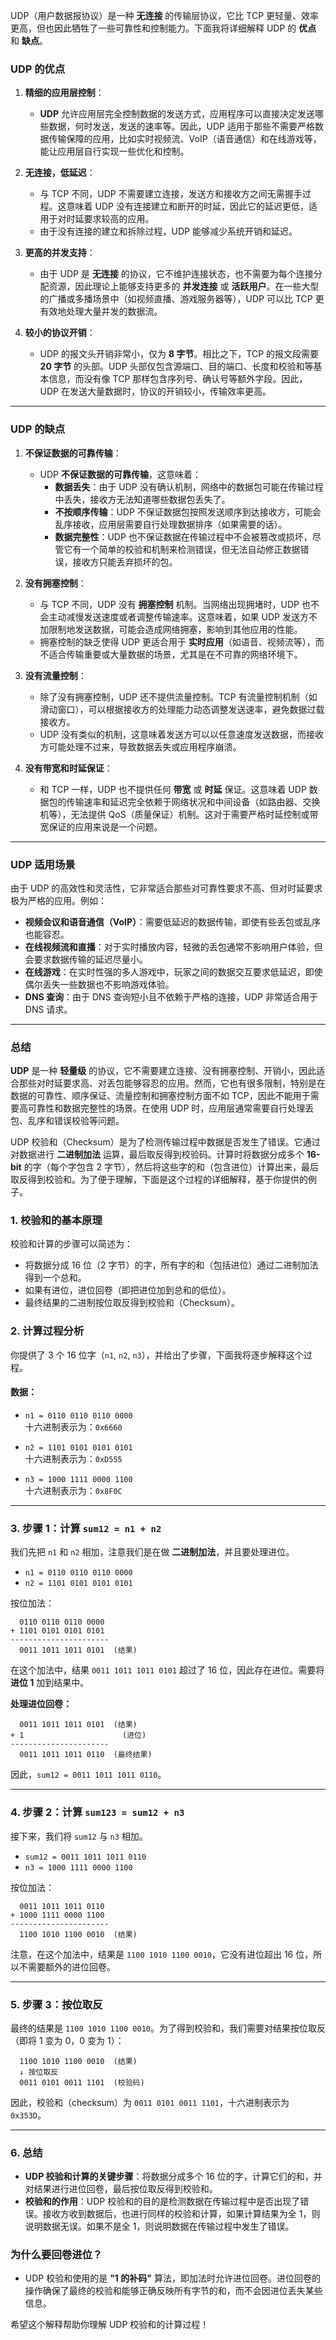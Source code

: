 UDP（用户数据报协议）是一种 **无连接** 的传输层协议，它比 TCP 更轻量、效率更高，但也因此牺牲了一些可靠性和控制能力。下面我将详细解释 UDP 的 **优点** 和 **缺点**。

### UDP 的优点

1. **精细的应用层控制**：
   - **UDP** 允许应用层完全控制数据的发送方式，应用程序可以直接决定发送哪些数据，何时发送，发送的速率等。因此，UDP 适用于那些不需要严格数据传输保障的应用，比如实时视频流、VoIP（语音通信）和在线游戏等，能让应用层自行实现一些优化和控制。

2. **无连接，低延迟**：
   - 与 TCP 不同，UDP 不需要建立连接，发送方和接收方之间无需握手过程。这意味着 UDP 没有连接建立和断开的时延，因此它的延迟更低，适用于对时延要求较高的应用。
   - 由于没有连接的建立和拆除过程，UDP 能够减少系统开销和延迟。

3. **更高的并发支持**：
   - 由于 UDP 是 **无连接** 的协议，它不维护连接状态，也不需要为每个连接分配资源，因此理论上能够支持更多的 **并发连接** 或 **活跃用户**。在一些大型的广播或多播场景中（如视频直播、游戏服务器等），UDP 可以比 TCP 更有效地处理大量并发的数据流。

4. **较小的协议开销**：
   - UDP 的报文头开销非常小，仅为 **8 字节**。相比之下，TCP 的报文段需要 **20 字节** 的头部。UDP 头部仅包含源端口、目的端口、长度和校验和等基本信息，而没有像 TCP 那样包含序列号、确认号等额外字段。因此，UDP 在发送大量数据时，协议的开销较小，传输效率更高。

---

### UDP 的缺点

1. **不保证数据的可靠传输**：
   - UDP **不保证数据的可靠传输**，这意味着：
     - **数据丢失**：由于 UDP 没有确认机制，网络中的数据包可能在传输过程中丢失，接收方无法知道哪些数据包丢失了。
     - **不按顺序传输**：UDP 不保证数据包按照发送顺序到达接收方，可能会乱序接收，应用层需要自行处理数据排序（如果需要的话）。
     - **数据完整性**：UDP 也不保证数据在传输过程中不会被篡改或损坏，尽管它有一个简单的校验和机制来检测错误，但无法自动修正数据错误，接收方只能丢弃损坏的包。

2. **没有拥塞控制**：
   - 与 TCP 不同，UDP 没有 **拥塞控制** 机制。当网络出现拥堵时，UDP 也不会主动减慢发送速度或者调整传输速率。这意味着，如果 UDP 发送方不加限制地发送数据，可能会造成网络拥塞，影响到其他应用的性能。
   - 拥塞控制的缺乏使得 UDP 更适合用于 **实时应用**（如语音、视频流等），而不适合传输重要或大量数据的场景，尤其是在不可靠的网络环境下。

3. **没有流量控制**：
   - 除了没有拥塞控制，UDP 还不提供流量控制。TCP 有流量控制机制（如滑动窗口），可以根据接收方的处理能力动态调整发送速率，避免数据过载接收方。
   - UDP 没有类似的机制，这意味着发送方可以以任意速度发送数据，而接收方可能处理不过来，导致数据丢失或应用程序崩溃。

4. **没有带宽和时延保证**：
   - 和 TCP 一样，UDP 也不提供任何 **带宽** 或 **时延** 保证。这意味着 UDP 数据包的传输速率和延迟完全依赖于网络状况和中间设备（如路由器、交换机等），无法提供 QoS（质量保证）机制。这对于需要严格时延控制或带宽保证的应用来说是一个问题。

---

### UDP 适用场景
由于 UDP 的高效性和灵活性，它非常适合那些对可靠性要求不高、但对时延要求极为严格的应用。例如：
- **视频会议和语音通信（VoIP）**：需要低延迟的数据传输，即使有些丢包或乱序也能容忍。
- **在线视频流和直播**：对于实时播放内容，轻微的丢包通常不影响用户体验，但会要求数据传输的延迟尽量小。
- **在线游戏**：在实时性强的多人游戏中，玩家之间的数据交互要求低延迟，即使偶尔丢失一些数据也不影响游戏体验。
- **DNS 查询**：由于 DNS 查询短小且不依赖于严格的连接，UDP 非常适合用于 DNS 请求。

---

### 总结
**UDP** 是一种 **轻量级** 的协议，它不需要建立连接、没有拥塞控制、开销小，因此适合那些对时延要求高、对丢包能够容忍的应用。然而，它也有很多限制，特别是在数据的可靠性、顺序保证、流量控制和拥塞控制方面不如 TCP，因此不能用于需要高可靠性和数据完整性的场景。在使用 UDP 时，应用层通常需要自行处理丢包、乱序和错误校验等问题。




UDP 校验和（Checksum）是为了检测传输过程中数据是否发生了错误。它通过对数据进行 **二进制加法** 运算，最后取反得到校验码。计算时将数据分成多个 **16-bit** 的字（每个字包含 2 字节），然后将这些字的和（包含进位）计算出来，最后取反得到校验和。为了便于理解，下面是这个过程的详细解释，基于你提供的例子。

### 1. **校验和的基本原理**
校验和计算的步骤可以简述为：
- 将数据分成 16 位（2 字节）的字，所有字的和（包括进位）通过二进制加法得到一个总和。
- 如果有进位，进位回卷（即把进位加到总和的低位）。
- 最终结果的二进制按位取反得到校验和（Checksum）。

### 2. **计算过程分析**

你提供了 3 个 16 位字（`n1`, `n2`, `n3`），并给出了步骤，下面我将逐步解释这个过程。

#### 数据：
- `n1 = 0110 0110 0110 0000`  
  十六进制表示为：`0x6660`

- `n2 = 1101 0101 0101 0101`  
  十六进制表示为：`0xD555`

- `n3 = 1000 1111 0000 1100`  
  十六进制表示为：`0x8F0C`

---

### 3. **步骤 1：计算 `sum12 = n1 + n2`**

我们先把 `n1` 和 `n2` 相加，注意我们是在做 **二进制加法**，并且要处理进位。

- `n1 = 0110 0110 0110 0000`
- `n2 = 1101 0101 0101 0101`

按位加法：
```
  0110 0110 0110 0000
+ 1101 0101 0101 0101
----------------------
  0011 1011 1011 0101  (结果)
```
在这个加法中，结果 `0011 1011 1011 0101` 超过了 16 位，因此存在进位。需要将 **进位 1** 加到结果中。

**处理进位回卷：**
```
  0011 1011 1011 0101  (结果)
+ 1                      (进位)
----------------------
  0011 1011 1011 0110  (最终结果)
```
因此，`sum12 = 0011 1011 1011 0110`。

---

### 4. **步骤 2：计算 `sum123 = sum12 + n3`**

接下来，我们将 `sum12` 与 `n3` 相加。

- `sum12 = 0011 1011 1011 0110`
- `n3 = 1000 1111 0000 1100`

按位加法：
```
  0011 1011 1011 0110
+ 1000 1111 0000 1100
----------------------
  1100 1010 1100 0010  (结果)
```
注意，在这个加法中，结果是 `1100 1010 1100 0010`，它没有进位超出 16 位，所以不需要额外的进位回卷。

---

### 5. **步骤 3：按位取反**

最终的结果是 `1100 1010 1100 0010`。为了得到校验和，我们需要对结果按位取反（即将 1 变为 0，0 变为 1）：

```
  1100 1010 1100 0010  (结果)
  ↓ 按位取反
  0011 0101 0011 1101  (校验码)
```

因此，校验和（checksum）为 `0011 0101 0011 1101`，十六进制表示为 `0x353D`。

---

### 6. **总结**
- **UDP 校验和计算的关键步骤**：将数据分成多个 16 位的字，计算它们的和，并对结果进行进位回卷，最后按位取反得到校验和。
- **校验和的作用**：UDP 校验和的目的是检测数据在传输过程中是否出现了错误。接收方收到数据后，也进行同样的校验和计算，如果计算结果为全 1，则说明数据无误。如果不是全 1，则说明数据在传输过程中发生了错误。

### 为什么要回卷进位？
- UDP 校验和使用的是 **"1 的补码"** 算法，即加法时允许进位回卷。进位回卷的操作确保了最终的校验和能够正确反映所有字节的和，而不会因进位丢失某些信息。

希望这个解释帮助你理解 UDP 校验和的计算过程！